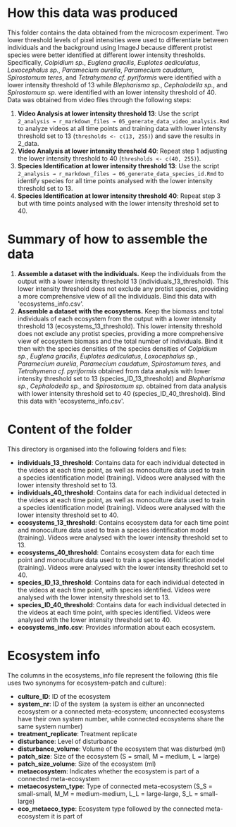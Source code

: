 # How this data was produced

This folder contains the data obtained from the microcosm experiment. Two lower threshold levels of pixel intensities were used to differentiate between individuals and the background using ImageJ because different protist species were better identified at different lower intensity thresholds. Specifically, *Colpidium sp.*, *Euglena gracilis*, *Euplotes aediculatus*, *Loxocephalus sp.*, *Paramecium aurelia*, *Paramecium caudatum*, *Spirostomum teres*, and *Tetrahymena cf. pyriformis* were identified with a lower intensity threshold of 13 while *Blepharisma sp.*, *Cephalodella sp.*, and *Spirostomum sp.* were identified with an lower intensity threshold of 40. Data was obtained from video files through the following steps:

1.  **Video Analysis at lower intensity threshold 13**: Use the script `2_analysis → r_markdown_files → 05_generate_data_video_analysis.Rmd` to analyze videos at all time points and training data with lower intensity threshold set to 13 (`thresholds <- c(13, 255)`) and save the results in 2_data.
2.  **Video Analysis at lower intensity threshold 40**: Repeat step 1 adjusting the lower intensity threshold to 40 (`thresholds <- c(40, 255)`).
3.  **Species Identification at lower intensity threshold 13**: Use the script `2_analysis → r_markdown_files → 06_generate_data_species_id.Rmd` to identify species for all time points analysed with the lower intensity threshold set to 13.
4.  **Species Identification at lower intensity threshold 40**: Repeat step 3 but with time points analysed with the lower intensity threshold set to 40.

# Summary of how to assemble the data

1.  **Assemble a dataset with the individuals.** Keep the individuals from the output with a lower intensity threshold 13 (individuals_13_threshold). This lower intensity threshold does not exclude any protist species, providing a more comprehensive view of all the individuals. Bind this data with 'ecosystems_info.csv'.
2.  **Assemble a dataset with the ecosystems.** Keep the biomass and total individuals of each ecosystem from the output with a lower intensity threshold 13 (ecosystems_13_threshold). This lower intensity threshold does not exclude any protist species, providing a more comprehensive view of ecosystem biomass and the total number of individuals. Bind it then with the species densities of the species densities of *Colpidium sp.*, *Euglena gracilis*, *Euplotes aediculatus*, *Loxocephalus sp.*, *Paramecium aurelia*, *Paramecium caudatum*, *Spirostomum teres*, and *Tetrahymena cf. pyriformis* obtained from data analysis with lower intensity threshold set to 13 (species_ID_13_threshold) and *Blepharisma sp.*, *Cephalodella sp.*, and *Spirostomum sp.* obtained from data analysis with lower intensity threshold set to 40 (species_ID_40_threshold). Bind this data with 'ecosystems_info.csv'.

# Content of the folder

This directory is organised into the following folders and files:

- **individuals_13_threshold**: Contains data for each individual detected in the videos at each time point, as well as monoculture data used to train a species identification model (training). Videos were analysed with the lower intensity threshold set to 13.  
- **individuals_40_threshold**: Contains data for each individual detected in the videos at each time point, as well as monoculture data used to train a species identification model (training). Videos were analysed with the lower intensity threshold set to 40.  
- **ecosystems_13_threshold**: Contains ecosystem data for each time point and monoculture data used to train a species identification model (training). Videos were analysed with the lower intensity threshold set to 13.  
- **ecosystems_40_threshold**: Contains ecosystem data for each time point and monoculture data used to train a species identification model (training). Videos were analysed with the lower intensity threshold set to 40.  
- **species_ID_13_threshold**: Contains data for each individual detected in the videos at each time point, with species identified. Videos were analysed with the lower intensity threshold set to 13.  
- **species_ID_40_threshold**: Contains data for each individual detected in the videos at each time point, with species identified. Videos were analysed with the lower intensity threshold set to 40.  
- **ecosystems_info.csv**: Provides information about each ecosystem.  

# Ecosystem info

The columns in the ecosystems_info file represent the following (this file uses two synonyms for ecosystem-patch and culture):

- **culture_ID**: ID of the ecosystem  
- **system_nr**: ID of the system (a system is either an unconnected ecosystem or a connected meta-ecosystem; unconnected ecosystems have their own system number, while connected ecosystems share the same system number)  
- **treatment_replicate**: Treatment replicate  
- **disturbance**: Level of disturbance  
- **disturbance_volume**: Volume of the ecosystem that was disturbed (ml)  
- **patch_size**: Size of the ecosystem (S = small, M = medium, L = large)  
- **patch_size_volume**: Size of the ecosystem (ml)  
- **metaecosystem**: Indicates whether the ecosystem is part of a connected meta-ecosystem  
- **metaecosystem_type**: Type of connected meta-ecosystem (S_S = small-small, M_M = medium-medium, L_L = large-large, S_L = small-large)  
- **eco_metaeco_type**: Ecosystem type followed by the connected meta-ecosystem it is part of